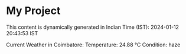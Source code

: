 # My Project

This content is dynamically generated in Indian Time (IST): 2024-01-12 20:43:53 IST


Current Weather in Coimbatore:
Temperature: 24.88 °C
Condition: haze
